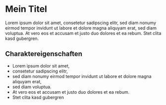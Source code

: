 # Mein Titel
Lorem ipsum dolor sit amet, consetetur sadipscing elitr, sed diam nonumy eirmod tempor invidunt ut labore et dolore magna aliquyam erat, sed diam voluptua. At vero eos et accusam et justo duo dolores et ea rebum. Stet clita kasd gubergren.
## Charaktereigenschaften
* Lorem ipsum dolor sit amet, 
* consetetur sadipscing elitr, 
* sed diam nonumy eirmod tempor invidunt ut labore et dolore magna aliquyam erat, 
* sed diam voluptua. 
* At vero eos et accusam et justo duo dolores et ea rebum. 
* Stet clita kasd gubergren
